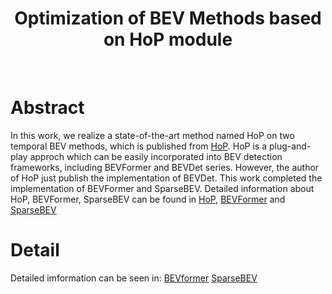 <div align="center">   
  
# Optimization of BEV Methods based on HoP module
</div>

</br>


# Abstract
In this work, we realize a state-of-the-art method named HoP on two temporal BEV methods, which is published from [HoP](https://arxiv.org/abs/2304.00967). HoP is a plug-and-play approch which can be easily incorporated into BEV detection frameworks, including BEVFormer and BEVDet series. However, the author of HoP just publish the implementation of BEVDet. This work completed the implementation of BEVFormer and SparseBEV. Detailed information about HoP, BEVFormer, SparseBEV can be found in [HoP](https://github.com/Sense-X/HoP), [BEVFormer](https://github.com/fundamentalvision/BEVFormer) and [SparseBEV](https://github.com/MCG-NJU/SparseBEV)


# Detail

Detailed imformation can be seen in:
[BEVformer](./BEVFormer/README.md)
[SparseBEV](./SparseBEV/README.md)




